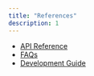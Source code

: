 ```yaml
---
title: "References"
description: 1
---
```

<ul>
<li><a href="https://developer.huawei.com/consumer/en/doc/development/HMSCore-References-V5/audiokit-overview-0000001050189506-V5" target="_blank">API Reference</a></li>
<li><a href="https://developer.huawei.com/consumer/en/doc/development/HMSCore-Guides-V5/faq-0000001050749671-V5" target="_blank">FAQs</a></li>
<li><a href="https://developer.huawei.com/consumer/en/doc/development/HMSCore-Guides-V5/dev-process-0000001051069604-V5" target="_blank">Development Guide</a></li>
</ul>
